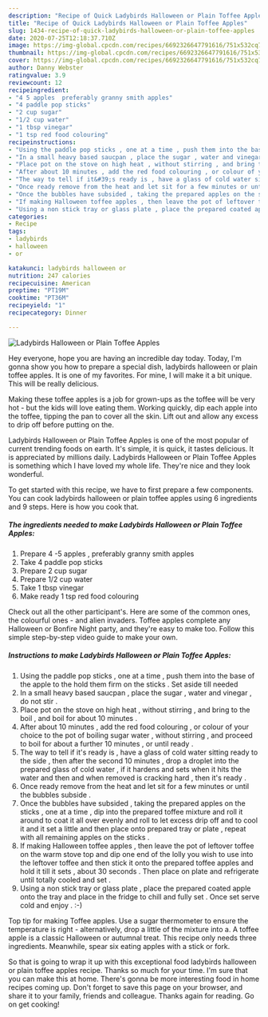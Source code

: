 ```yaml
---
description: "Recipe of Quick Ladybirds Halloween or Plain Toffee Apples"
title: "Recipe of Quick Ladybirds Halloween or Plain Toffee Apples"
slug: 1434-recipe-of-quick-ladybirds-halloween-or-plain-toffee-apples
date: 2020-07-25T12:18:37.710Z
image: https://img-global.cpcdn.com/recipes/6692326647791616/751x532cq70/ladybirds-halloween-or-plain-toffee-apples-recipe-main-photo.jpg
thumbnail: https://img-global.cpcdn.com/recipes/6692326647791616/751x532cq70/ladybirds-halloween-or-plain-toffee-apples-recipe-main-photo.jpg
cover: https://img-global.cpcdn.com/recipes/6692326647791616/751x532cq70/ladybirds-halloween-or-plain-toffee-apples-recipe-main-photo.jpg
author: Danny Webster
ratingvalue: 3.9
reviewcount: 12
recipeingredient:
- "4 5 apples  preferably granny smith apples"
- "4 paddle pop sticks"
- "2 cup sugar"
- "1/2 cup water"
- "1 tbsp vinegar"
- "1 tsp red food colouring"
recipeinstructions:
- "Using the paddle pop sticks , one at a time , push them into the base of the apple to the hold them firm on the sticks . Set aside till needed"
- "In a small heavy based saucpan , place the sugar , water and vinegar , do not stir ."
- "Place pot on the stove on high heat , without stirring , and bring to the boil , and boil for about 10 minutes ."
- "After about 10 minutes , add the red food colouring , or colour of your choice to the pot of boiling sugar water , without stirring , and proceed to boil for about a further 10 minutes , or until ready ."
- "The way to tell if it&#39;s ready is , have a glass of cold water sitting ready to the side , then after the second 10 minutes , drop a droplet into the prepared glass of cold water , if it hardens and sets when it hits the water and then and when removed is cracking hard , then it&#39;s ready ."
- "Once ready remove from the heat and let sit for a few minutes or until the bubbles subside ."
- "Once the bubbles have subsided , taking the prepared apples on the sticks , one at a time , dip into the prepared toffee mixture and roll it around to coat it all over evenly and roll to let excess drip off and to cool it and it set a little and then place onto prepared tray or plate , repeat with all remaining apples on the sticks ."
- "If making Halloween toffee apples , then leave the pot of leftover toffee on the warm stove top and dip one end of the lolly you wish to use into the leftover toffee and then stick it onto the prepared toffee apples and hold it till it sets , about 30 seconds . Then place on plate and refrigerate until totally cooled and set ."
- "Using a non stick tray or glass plate , place the prepared coated apple onto the tray and place in the fridge to chill and fully set . Once set serve cold and enjoy  . :-)"
categories:
- Recipe
tags:
- ladybirds
- halloween
- or

katakunci: ladybirds halloween or 
nutrition: 247 calories
recipecuisine: American
preptime: "PT19M"
cooktime: "PT36M"
recipeyield: "1"
recipecategory: Dinner

---
```



![Ladybirds Halloween or Plain Toffee Apples](https://img-global.cpcdn.com/recipes/6692326647791616/751x532cq70/ladybirds-halloween-or-plain-toffee-apples-recipe-main-photo.jpg)

Hey everyone, hope you are having an incredible day today. Today, I'm gonna show you how to prepare a special dish, ladybirds halloween or plain toffee apples. It is one of my favorites. For mine, I will make it a bit unique. This will be really delicious.

Making these toffee apples is a job for grown-ups as the toffee will be very hot - but the kids will love eating them. Working quickly, dip each apple into the toffee, tipping the pan to cover all the skin. Lift out and allow any excess to drip off before putting on the.

Ladybirds Halloween or Plain Toffee Apples is one of the most popular of current trending foods on earth. It's simple, it is quick, it tastes delicious. It is appreciated by millions daily. Ladybirds Halloween or Plain Toffee Apples is something which I have loved my whole life. They're nice and they look wonderful.


To get started with this recipe, we have to first prepare a few components. You can cook ladybirds halloween or plain toffee apples using 6 ingredients and 9 steps. Here is how you cook that.

<!--inarticleads1-->

##### The ingredients needed to make Ladybirds Halloween or Plain Toffee Apples:

1. Prepare 4 -5 apples , preferably granny smith apples
1. Take 4 paddle pop sticks
1. Prepare 2 cup sugar
1. Prepare 1/2 cup water
1. Take 1 tbsp vinegar
1. Make ready 1 tsp red food colouring


Check out all the other participant&#39;s. Here are some of the common ones, the colourful ones - and alien invaders. Toffee apples complete any Halloween or Bonfire Night party, and they&#39;re easy to make too. Follow this simple step-by-step video guide to make your own. 

<!--inarticleads2-->

##### Instructions to make Ladybirds Halloween or Plain Toffee Apples:

1. Using the paddle pop sticks , one at a time , push them into the base of the apple to the hold them firm on the sticks . Set aside till needed
1. In a small heavy based saucpan , place the sugar , water and vinegar , do not stir .
1. Place pot on the stove on high heat , without stirring , and bring to the boil , and boil for about 10 minutes .
1. After about 10 minutes , add the red food colouring , or colour of your choice to the pot of boiling sugar water , without stirring , and proceed to boil for about a further 10 minutes , or until ready .
1. The way to tell if it&#39;s ready is , have a glass of cold water sitting ready to the side , then after the second 10 minutes , drop a droplet into the prepared glass of cold water , if it hardens and sets when it hits the water and then and when removed is cracking hard , then it&#39;s ready .
1. Once ready remove from the heat and let sit for a few minutes or until the bubbles subside .
1. Once the bubbles have subsided , taking the prepared apples on the sticks , one at a time , dip into the prepared toffee mixture and roll it around to coat it all over evenly and roll to let excess drip off and to cool it and it set a little and then place onto prepared tray or plate , repeat with all remaining apples on the sticks .
1. If making Halloween toffee apples , then leave the pot of leftover toffee on the warm stove top and dip one end of the lolly you wish to use into the leftover toffee and then stick it onto the prepared toffee apples and hold it till it sets , about 30 seconds . Then place on plate and refrigerate until totally cooled and set .
1. Using a non stick tray or glass plate , place the prepared coated apple onto the tray and place in the fridge to chill and fully set . Once set serve cold and enjoy  . :-)


Top tip for making Toffee apples. Use a sugar thermometer to ensure the temperature is right - alternatively, drop a little of the mixture into a. A toffee apple is a classic Halloween or autumnal treat. This recipe only needs three ingredients. Meanwhile, spear six eating apples with a stick or fork. 

So that is going to wrap it up with this exceptional food ladybirds halloween or plain toffee apples recipe. Thanks so much for your time. I'm sure that you can make this at home. There's gonna be more interesting food in home recipes coming up. Don't forget to save this page on your browser, and share it to your family, friends and colleague. Thanks again for reading. Go on get cooking!

